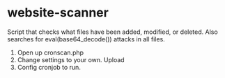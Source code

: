 # website-scanner
Script that checks what files have been added, modified, or deleted. Also searches for eval(base64_decode()) attacks in all files.

1. Open up cronscan.php
2. Change settings to your own. Upload
3. Config cronjob to run.
